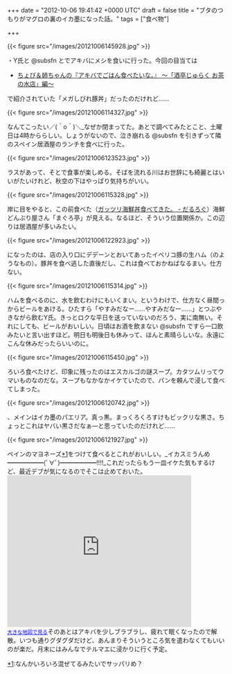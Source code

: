 
+++
date = "2012-10-06 19:41:42 +0000 UTC"
draft = false
title = "ブタのつもりがマグロの裏のイカ墨になった話。"
tags = ["食べ物"]

+++


{{< figure src="/images/20121006145928.jpg"  >}}

・Y氏と @subsfn とでアキバにメシを食いに行った。今回の目当ては

<ul>
<li><a href="http://akiba-pc.watch.impress.co.jp/hotline/20120414/etc_comic1.html">ちょび＆姉ちゃんの『アキバでごはん食べたいな。』 〜「酒亭じゅらく お茶の水店」編〜</a></li>
</ul>で紹介されていた「メガしびれ豚丼」だったのだけれど……

{{< figure src="/images/20121006114327.jpg"  >}}

なんてこったい／(＾o＾)＼_なぜか閉まってた。あとで調べてみたとこと、土曜日は4時かららしい。しょうがないので、泣き崩れる @subsfn を引きずって隣のスペイン居酒屋のランチを食べに行った。

{{< figure src="/images/20121006123523.jpg"  >}}

ラスがあって、そとで食事が楽しめる。そばを流れる川はお世辞にも綺麗とはいいがたいけれど、秋空の下はやっぱり気持ちがいい。

{{< figure src="/images/20121006115328.jpg"  >}}

岸に目をやると、この前食べた（<a href="https://blog.daruyanagi.jp/entry/2012/08/18/230129">ガッツリ海鮮丼食べてきた。 - だるろぐ</a>）海鮮どんぶり屋さん「まぐろ亭」が見える。なるほど、そういう位置関係か。この辺りは居酒屋が多いみたい。

{{< figure src="/images/20121006122923.jpg"  >}}

になったのは、店の入り口にデデーンとおいてあったイベリコ豚の生ハム（のようなもの）。豚丼を食べ逃した直後だし、これは食べておかねばなるまい。仕方ない。

{{< figure src="/images/20121006115314.jpg"  >}}

ハムを食べるのに、水を飲むわけにもいくまい。というわけで、仕方なく昼間っからビールをあける。ひたすら「やすみだなー……やすみだなー……」とつぶやきながら飲むY氏。きっとロクな平日を送っていないのだろう、実に南無い。それにしても、ビールがおいしい。日頃はお酒を飲まない @subsfn ですら一口飲みたいと言い出すほど。明日も明後日も休みって、ほんと素晴らしいな。永遠にこんな休みだったらいいのに。

{{< figure src="/images/20121006115450.jpg"  >}}

ろいろ食べたけど、印象に残ったのはエスカルゴの謎スープ。カタツムリってウマいものなのだな。スープもなかなかイケていたので、パンを頼んで浸して食べてしまった。

{{< figure src="/images/20121006120742.jpg"  >}}

、メインはイカ墨のパエリア。真っ黒。まっくろくろすけもビックリな黒さ。ちょっとこれはヤバい黒さだなぁ―と思っていたのだけれど……

{{< figure src="/images/20121006121927.jpg"  >}}

ペインのマヨネーズ<a href="#f-7a534f11" name="fn-7a534f11" title="なんかいろいろ混ぜてるみたいでサッパリめ？">*1</a>をつけて食べるとこれがおいしい。_イカスミうんめ━━━━━━(ﾟ∀ﾟ)━━━━━━!!!!_これだったらもう一皿イケた気もするけど、最近デブが気になるのでそこは止めておいた。<iframe width="425" height="350" frameborder="0" scrolling="no" marginheight="0" marginwidth="0" src="https://maps.google.co.jp/maps?f=q&amp;source=s_q&amp;hl=ja&amp;geocode=&amp;q=%E3%82%A8%E3%83%AB%E3%83%81%E3%83%A3%E3%83%86%E3%82%AA%E3%83%BB%E3%83%87%E3%83%AB%E3%83%BB%E3%83%97%E3%82%A8%E3%83%B3%E3%83%86&amp;aq=&amp;sll=35.698257,139.768581&amp;sspn=0.003533,0.005836&amp;gl=jp&amp;brcurrent=3,0x60188c1b7cd8a685:0x91f6bd42401ddac1,0&amp;ie=UTF8&amp;hq=%E3%82%A8%E3%83%AB%E3%83%81%E3%83%A3%E3%83%86%E3%82%AA%E3%83%BB%E3%83%87%E3%83%AB%E3%83%BB%E3%83%97%E3%82%A8%E3%83%B3%E3%83%86&amp;t=m&amp;cid=15263183829610337955&amp;hnear=&amp;ll=35.709862,139.7715&amp;spn=0.024393,0.036478&amp;z=14&amp;iwloc=A&amp;output=embed"></iframe><br/><small><a href="https://maps.google.co.jp/maps?f=q&amp;source=embed&amp;hl=ja&amp;geocode=&amp;q=%E3%82%A8%E3%83%AB%E3%83%81%E3%83%A3%E3%83%86%E3%82%AA%E3%83%BB%E3%83%87%E3%83%AB%E3%83%BB%E3%83%97%E3%82%A8%E3%83%B3%E3%83%86&amp;aq=&amp;sll=35.698257,139.768581&amp;sspn=0.003533,0.005836&amp;gl=jp&amp;brcurrent=3,0x60188c1b7cd8a685:0x91f6bd42401ddac1,0&amp;ie=UTF8&amp;hq=%E3%82%A8%E3%83%AB%E3%83%81%E3%83%A3%E3%83%86%E3%82%AA%E3%83%BB%E3%83%87%E3%83%AB%E3%83%BB%E3%83%97%E3%82%A8%E3%83%B3%E3%83%86&amp;t=m&amp;cid=15263183829610337955&amp;hnear=&amp;ll=35.709862,139.7715&amp;spn=0.024393,0.036478&amp;z=14&amp;iwloc=A" style="color:#0000FF;text-align:left">大きな地図で見る</a></small>そのあとはアキバを少しブラブラし、疲れて眠くなったので解散。いつも通りグダグダだけど、あんまりそういうところ気を遣わなくてもいいのが楽だ。月末にはみんなでテルマエに浸かりに行く予定。
<div class="footnote">
<a href="#fn-7a534f11" name="f-7a534f11" class="footnote-number">*1</a><span class="footnote-delimiter">:</span><span class="footnote-text">なんかいろいろ混ぜてるみたいでサッパリめ？</span>
</div>

